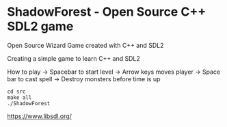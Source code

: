 # ShadowForest - Open Source C++ SDL2 game

Open Source Wizard Game created with C++ and SDL2

Creating a simple game to learn C++ and SDL2

How to play
-> Spacebar to start level
-> Arrow keys moves player
-> Space bar to cast spell
-> Destroy monsters before time is up

```
cd src
make all
./ShadowForest
```

https://www.libsdl.org/
